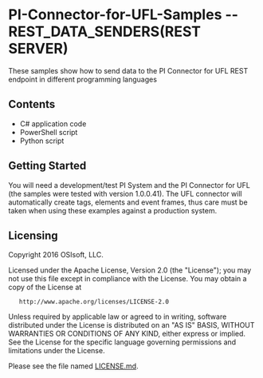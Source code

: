 # PI-Connector-for-UFL-Samples -- REST_DATA_SENDERS(REST SERVER)

These samples show how to send data to the PI Connector for UFL REST endpoint in different programming languages

## Contents

* C# application code 
* PowerShell script
* Python script

## Getting Started

You will need a development/test PI System and the PI Connector for UFL (the samples were tested with version 1.0.0.41).
The UFL connector will automatically create tags, elements and event frames, thus care must be taken when using these examples against a production system.

## Licensing

Copyright 2016 OSIsoft, LLC.

   Licensed under the Apache License, Version 2.0 (the "License");
   you may not use this file except in compliance with the License.
   You may obtain a copy of the License at

       http://www.apache.org/licenses/LICENSE-2.0

   Unless required by applicable law or agreed to in writing, software
   distributed under the License is distributed on an "AS IS" BASIS,
   WITHOUT WARRANTIES OR CONDITIONS OF ANY KIND, either express or implied.
   See the License for the specific language governing permissions and
   limitations under the License.
   
Please see the file named [LICENSE.md](LICENSE.md).
